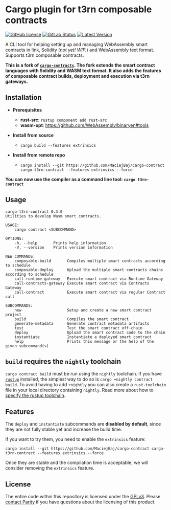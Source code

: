 # Cargo plugin for t3rn composable contracts

[![GitHub license](https://img.shields.io/github/license/paritytech/cargo-contract)](LICENSE) 
[![GitLab Status](https://gitlab.parity.io/parity/cargo-contract/badges/master/pipeline.svg)](https://gitlab.parity.io/parity/cargo-contract/pipelines)
[![Latest Version](https://img.shields.io/crates/v/cargo-contract.svg)](https://crates.io/crates/cargo-contract)

A CLI tool for helping setting up and managing WebAssembly smart contracts in !ink, Solidity (_not yet! WIP._) and WebAssembly text format. Supports t3rn composable contracts.
 
**This is a fork of [`cargo-contracts`](https://github.com/paritytech/cargo-contracts). The fork extends the smart contract languages with Solidity and WASM text format. It also adds the features of composable contract builds, deployment and execution via t3rn gateways.**

## Installation

- **Prerequisites**

  - **rust-src**: `rustup component add rust-src`
  - **wasm-opt**: https://github.com/WebAssembly/binaryen#tools

- **Install from source**
    - `cargo build --features extrinsics`
- **Install from remote repo**
  - `cargo install --git https://github.com/MaciejBaj/cargo-contract cargo-t3rn-contract --features extrinsics --force`

**You can now use the compiler as a command line tool: `cargo t3rn-contract`**


## Usage

```
cargo-t3rn-contract 0.3.0
Utilities to develop Wasm smart contracts.

USAGE:
    cargo contract <SUBCOMMAND>

OPTIONS:
    -h, --help       Prints help information
    -V, --version    Prints version information

NEW COMMANDS:
    composable-build       Compiles multiple smart contracts according to schedule
    composable-deploy      Upload the multiple smart contracts chains according to schedule
    call-runtime-gateway   Execute smart contract via Runtime Gateway
    call-contracts-gateway Execute smart contract via Contracts Gateway
    call-contract          Execute smart contract via regular Contract call

SUBCOMMANDS:
    new                    Setup and create a new smart contract project
    build                  Compiles the smart contract
    generate-metadata      Generate contract metadata artifacts
    test                   Test the smart contract off-chain
    deploy                 Upload the smart contract code to the chain
    instantiate            Instantiate a deployed smart contract
    help                   Prints this message or the help of the given subcommand(s)
```

## `build` requires the `nightly` toolchain

`cargo contract build` must be run using the `nightly` toolchain. If you have 
[`rustup`](https://github.com/rust-lang/rustup) installed, the simplest way to do so is `cargo +nightly contract build`.
To avoid having to add `+nightly` you can also create a `rust-toolchain` file in your local directory containing 
`nightly`. Read more about how to [specify the rustup toolchain](https://github.com/rust-lang/rustup#override-precedence).

## Features

The `deploy` and `instantiate` subcommands are **disabled by default**, since they are not fully stable yet and increase the build time.

If you want to try them, you need to enable the `extrinsics` feature:

`cargo install --git https://github.com/MaciejBaj/cargo-contract cargo-t3rn-contract --features extrinsics --force`

Once they are stable and the compilation time is acceptable, we will consider removing the `extrinsics` feature.

## License

The entire code within this repository is licensed under the [GPLv3](LICENSE). Please [contact Parity](https://www.parity.io/contact/) if you have questions about the licensing of this product.

